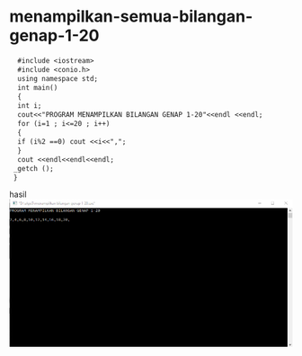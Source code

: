 # menampilkan-semua-bilangan-genap-1-20

      #include <iostream>
      #include <conio.h>
      using namespace std;
      int main()
      {
      int i;
      cout<<"PROGRAM MENAMPILKAN BILANGAN GENAP 1-20"<<endl <<endl;
      for (i=1 ; i<=20 ; i++)
      {
      if (i%2 ==0) cout <<i<<",";
      }
      cout <<endl<<endl<<endl;
     _getch ();
     }
     
     
hasil
![img](https://github.com/septianaana/menampilkan-semua-bilangan-genap-1-20/blob/master/genap1-20.png?raw=true)
